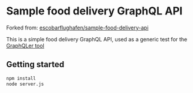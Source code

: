 # Sample food delivery GraphQL API

Forked from: [escobarflughafen/sample-food-delivery-api](https://github.com/escobarflughafen/sample-food-delivery-api)

This is a simple food delivery GraphQL API, used as a generic test for the [GraphQLer tool](https://github.com/omar2535/GraphQLer)

## Getting started

```sh
npm install
node server.js
```
